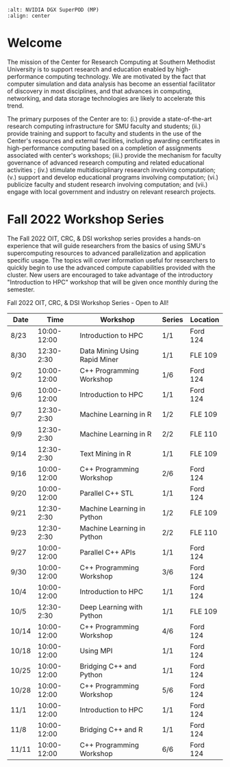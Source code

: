 ```{image} ./images/superpod.jpg
:alt: NVIDIA DGX SuperPOD (MP)
:align: center
```

# Welcome

The mission of the Center for Research Computing at Southern Methodist
University is to support research and education enabled by high-performance
computing technology. We are motivated by the fact that computer simulation and
data analysis has become an essential facilitator of discovery in most
disciplines, and that advances in computing, networking, and data storage
technologies are likely to accelerate this trend.

The primary purposes of the Center are to: (i.) provide a state-of-the-art
research computing infrastructure for SMU faculty and students; (ii.) provide
training and support to faculty and students in the use of the Center's
resources and external facilities, including awarding certificates in
high-performance computing based on a completion of assignments associated with
center's workshops; (iii.) provide the mechanism for faculty governance of
advanced research computing and related educational activities ; (iv.)
stimulate multidisciplinary research involving computation; (v.) support and
develop educational programs involving computation; (vi.) publicize faculty and
student research involving computation; and (vii.) engage with local government
and industry on relevant research projects.

# Fall 2022 Workshop Series

The Fall 2022 OIT, CRC, & DSI workshop series provides a hands-on experience
that will guide researchers from the basics of using SMU's supercomputing
resources to advanced parallelization and application specific usage. The
topics will cover information useful for researchers to quickly begin to use
the advanced compute capabilities provided with the cluster. New users are
encouraged to take advantage of the introductory "Introduction to HPC" workshop
that will be given once monthly during the semester.

Fall 2022 OIT, CRC, & DSI Workshop Series - Open to All!

| Date  | Time        | Workshop                      | Series | Location |
| ----- | ----------- | ----------------------------- | ------ | -------- |
| 8/23  | 10:00-12:00 | Introduction to HPC           | 1/1    | Ford 124 |
| 8/30  | 12:30-2:30  | Data Mining Using Rapid Miner | 1/1    | FLE 109  |
| 9/2   | 10:00-12:00 | C++ Programming Workshop      | 1/6    | Ford 124 |
| 9/6   | 10:00-12:00 | Introduction to HPC           | 1/1    | Ford 124 |
| 9/7   | 12:30-2:30  | Machine Learning in R         | 1/2    | FLE 109  |
| 9/9   | 12:30-2:30  | Machine Learning in R         | 2/2    | FLE 110  |
| 9/14  | 12:30-2:30  | Text Mining in R              | 1/1    | FLE 109  |
| 9/16  | 10:00-12:00 | C++ Programming Workshop      | 2/6    | Ford 124 |
| 9/20  | 10:00-12:00 | Parallel C++ STL              | 1/1    | Ford 124 |
| 9/21  | 12:30-2:30  | Machine Learning in Python    | 1/2    | FLE 109  |
| 9/23  | 12:30-2:30  | Machine Learning in Python    | 2/2    | FLE 110  |
| 9/27  | 10:00-12:00 | Parallel C++ APIs             | 1/1    | Ford 124 |
| 9/30  | 10:00-12:00 | C++ Programming Workshop      | 3/6    | Ford 124 |
| 10/4  | 10:00-12:00 | Introduction to HPC           | 1/1    | Ford 124 |
| 10/5  | 12:30-2:30  | Deep Learning with Python     | 1/1    | FLE 109  |
| 10/14 | 10:00-12:00 | C++ Programming Workshop      | 4/6    | Ford 124 |
| 10/18 | 10:00-12:00 | Using MPI                     | 1/1    | Ford 124 |
| 10/25 | 10:00-12:00 | Bridging C++ and Python       | 1/1    | Ford 124 |
| 10/28 | 10:00-12:00 | C++ Programming Workshop      | 5/6    | Ford 124 |
| 11/1  | 10:00-12:00 | Introduction to HPC           | 1/1    | Ford 124 |
| 11/8  | 10:00-12:00 | Bridging C++ and R            | 1/1    | Ford 124 |
| 11/11 | 10:00-12:00 | C++ Programming Workshop      | 6/6    | Ford 124 |

